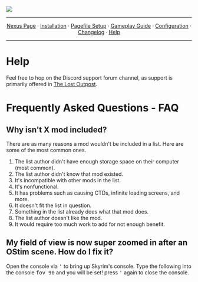 <img src="https://i.imgur.com/kW90Y5Y.png" target="_blank">

---

<p align="center">
  <a href="https://www.nexusmods.com/skyrimspecialedition/mods/149944">Nexus Page</a> ·
  <a href="README.md">Installation</a> ·
  <a href="PAGEFILE.md">Pagefile Setup</a> ·
  <a href="GAMEPLAY.md">Gameplay Guide</a> ·
  <a href="CONFIGURATION.md">Configuration</a> ·
  <a href="CHANGELOG.md">Changelog</a> ·
  <a href="HELP.md">Help</a>
</p>

---

# Help

Feel free to hop on the Discord support forum channel, as support is primarily offered in [The Lost Outpost](https://discord.gg/WF66mMu).

# Frequently Asked Questions - FAQ

## Why isn't X mod included?

There are as many reasons a mod wouldn't be included in a list. Here are some of the most common ones. 

1. The list author didn't have enough storage space on their computer (most common).
2. The list author didn't know that mod existed.
3. It's incompatible with other mods in the list.
4. It's nonfunctional.
5. It has problems such as causing CTDs, infinite loading screens, and more.
6. It doesn't fit the list in question.
7. Something in the list already does what that mod does.
8. The list author doesn't like the mod.
9. It would require too much work to add for not enough benefit.

## My field of view is now super zoomed in after an OStim scene. How do I fix it?

Open the console via <kbd>'</kbd> to bring up Skyrim's console. Type the following into the console <kbd>fov 90</kbd> and you will be set! press <kbd>'</kbd> again to close the console.
